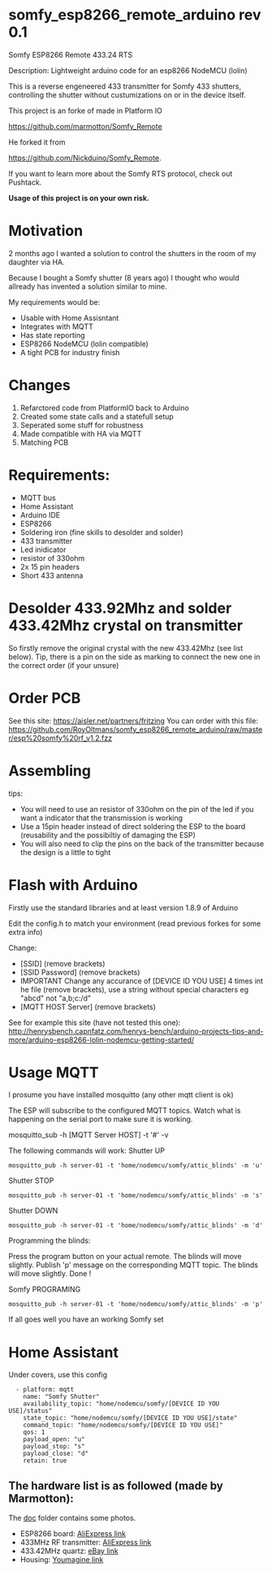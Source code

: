 # somfy_esp8266_remote_arduino rev 0.1
Somfy ESP8266 Remote 433.24 RTS

Description: Lightweight arduino code for an esp8266 NodeMCU (lolin)

This is a reverse engeneered 433 transmitter for Somfy 433 shutters, controlling the shutter without custumizations on or in the device itself.

This project is an forke of made in Platform IO

https://github.com/marmotton/Somfy_Remote

He forked it from 

https://github.com/Nickduino/Somfy_Remote.

If you want to learn more about the Somfy RTS protocol, check out Pushtack.

**Usage of this project is on your own risk.**

# Motivation
2 months ago I wanted a solution to control the shutters in the room of my daughter via HA.

Because I bought a Somfy shutter (8 years ago) I thought who would allready has invented a solution similar to mine. 

My requirements would be:
- Usable with Home Assisntant
- Integrates with MQTT
- Has state reporting
- ESP8266 NodeMCU (lolin compatible)
- A tight PCB for industry finish

# Changes
1) Refarctored code from PlatformIO back to Arduino
2) Created some state calls and a statefull setup
3) Seperated some stuff for robustness
4) Made compatible with HA via MQTT
5) Matching PCB

# Requirements:
- MQTT bus
- Home Assistant
- Arduino IDE
- ESP8266
- Soldering iron (fine skills to desolder and solder)
- 433 transmitter
- Led inidicator
- resistor of 330ohm
- 2x 15 pin headers
- Short 433 antenna

# Desolder 433.92Mhz and solder 433.42Mhz crystal on transmitter
So firstly remove the original crystal with the new 433.42Mhz (see list below).
Tip, there is a pin on the side as marking to connect the new one in the correct order (if your unsure)

# Order PCB
See this site: https://aisler.net/partners/fritzing 
You can order with this file: https://github.com/RoyOltmans/somfy_esp8266_remote_arduino/raw/master/esp%20somfy%20rf_v1.2.fzz

# Assembling
tips: 
- You will need to use an resistor of 330ohm on the pin of the led if you want a indicator that the transmission is working
- Use a 15pin header instead of direct soldering the ESP to the board (reusability and the possibiltiy of damaging the ESP)
- You will also need to clip the pins on the back of the transmitter because the design is a little to tight

# Flash with Arduino
Firstly use the standard libraries and at least version 1.8.9 of Arduino

Edit the config.h to match your environment (read previous forkes for some extra info)

Change:
- [SSID] (remove brackets)
- [SSID Password] (remove brackets)
- IMPORTANT Change any accurance of [DEVICE ID YOU USE] 4 times int he file (remove brackets), use a string without special characters eg "abcd" not "a,b;c:/d"
- [MQTT HOST Server] (remove brackets)

See for example this site (have not tested this one):
http://henrysbench.capnfatz.com/henrys-bench/arduino-projects-tips-and-more/arduino-esp8266-lolin-nodemcu-getting-started/

# Usage MQTT
I prosume you have installed mosquitto (any other mqtt client is ok)

The ESP will subscribe to the configured MQTT topics. Watch what is happening on the serial port to make sure it is working.

mosquitto_sub -h [MQTT Server HOST] -t '#' -v

The following commands will work:
Shutter UP
```
mosquitto_pub -h server-01 -t 'home/nodemcu/somfy/attic_blinds' -m 'u'
```

Shutter STOP
```
mosquitto_pub -h server-01 -t 'home/nodemcu/somfy/attic_blinds' -m 's'
```

Shutter DOWN
```
mosquitto_pub -h server-01 -t 'home/nodemcu/somfy/attic_blinds' -m 'd'
```

Programming the blinds:

Press the program button on your actual remote. The blinds will move slightly.
Publish 'p' message on the corresponding MQTT topic. The blinds will move slightly.
Done !

Somfy PROGRAMING
```
mosquitto_pub -h server-01 -t 'home/nodemcu/somfy/attic_blinds' -m 'p'
```

If all goes well you have an working Somfy set

# Home Assistant
Under covers, use this config
```
  - platform: mqtt
    name: "Somfy Shutter"
    availability_topic: "home/nodemcu/somfy/[DEVICE ID YOU USE]/status"
    state_topic: "home/nodemcu/somfy/[DEVICE ID YOU USE]/state"
    command_topic: "home/nodemcu/somfy/[DEVICE ID YOU USE]"
    qos: 1
    payload_open: "u"
    payload_stop: "s"
    payload_close: "d"
    retain: true
```

## The hardware list is as followed (made by Marmotton):
The [doc](https://github.com/marmotton/Somfy_Remote/blob/master/doc) folder contains some photos.
- ESP8266 board: [AliExpress link](https://www.aliexpress.com/item/D1-mini-Mini-NodeMcu-4M-bytes-Lua-WIFI-Internet-of-Things-development-board-based-ESP8266-by/32633763949.html)
- 433MHz RF transmitter: [AliExpress link](https://www.aliexpress.com/item/433Mhz-RF-Transmitter-and-Receiver-Module-Link-Kit-for-ARM-MCU-WL-DIY-315MHZ-433MHZ-Wireless/32298304710.html)
- 433.42MHz quartz: [eBay link](https://www.ebay.ch/itm/5PCS-433-42M-433-42MHz-R433-F433-SAW-Resonator-Crystals-TO-39-NEW/232574365405)
- Housing: [Youmagine link](https://www.youmagine.com/designs/housing-for-a-d1-mini-with-rf)
